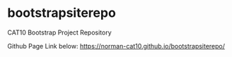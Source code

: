 # bootstrapsiterepo
CAT10 Bootstrap Project Repository

Github Page Link below:
https://norman-cat10.github.io/bootstrapsiterepo/
